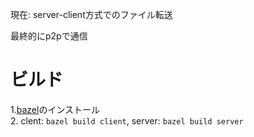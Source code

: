 現在: server-client方式でのファイル転送

最終的にp2pで通信

# ビルド
1.[bazel](https://bazel.build/)のインストール  
2. clent: `bazel build client`, server: `bazel build server`
